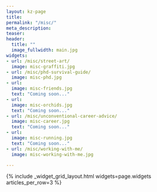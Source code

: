 ```yaml
---
layout: kz-page
title:
permalink: "/misc/"
meta_description:
teaser: 
header:
  title: ""
  image_fullwidth: main.jpg
widgets:
- url: /misc/street-art/
  image: misc-graffiti.jpg
- url: /misc/phd-survival-guide/
  image: misc-phd.jpg
- url: 
  image: misc-friends.jpg
  text: "Coming soon..."
- url: 
  image: misc-orchids.jpg
  text: "Coming soon..."
- url: /misc/unconventional-career-advice/
  image: misc-career.jpg
  text: "Coming soon..."
- url: 
  image: misc-running.jpg
  text: "Coming soon..."
- url: /misc/working-with-me/
  image: misc-working-with-me.jpg

---
```


{% include _widget_grid_layout.html widgets=page.widgets articles_per_row=3 %}
<!-- x1606 -->